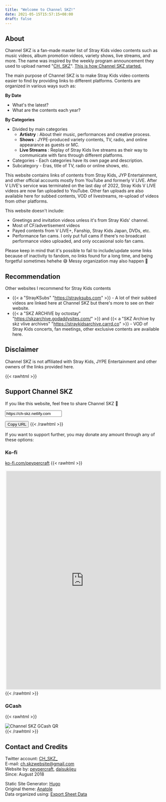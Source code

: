 ```yaml
---
title: "Welcome to Channel SKZ!"
date: 2021-05-15T15:57:15+08:00
draft: false
---
```

## About
Channel SKZ is a fan-made master list of Stray Kids video contents such as music videos, album promotion videos, variety shows, live streams, and more. The name was inspired by the weekly program announcement they used to upload named  "[CH. SKZ](https://twitter.com/Stray_Kids/status/1142734078518558721)". [This is how Channel SKZ started.](/site-update/startline/)

The main purpose of Channel SKZ is to make Stray Kids video contents easier to find by providing links to different platforms. Contents are organized in various ways such as:

**By Date**
* What's the latest?
* What are the contents each year?

**By Categories**
* Divided by main categories
  - **Artistry** : About their music, performances and creative process.
  - **Shows** : JYPE-produced variety contents, TV, radio, and online appearance as guests or MC.
  - **Live Streams** : Replay of Stray Kids live streams as their way to communicate with fans through different platforms.
* Categories - Each categories have its own page and description.
* Subcategory - Eras, title of TV, radio or online shows, etc.

This website contains links of contents from Stray Kids, JYP Entertainment, and other official accounts mostly from YouTube and formerly V LIVE. After V LIVE's service was terminated on the last day of 2022, Stray Kids V LIVE videos are now fan uploaded to YouTube. Other fan uploads are also available here for subbed contents, VOD of livestreams, re-upload of videos from other platforms.

This website doesn't include:
* Greetings and invitation videos unless it's from Stray Kids' channel.
* Most of CF/advertisement videos
* Payed contents from V LIVE+, Fanship, Stray Kids Japan, DVDs, etc.
* Performance fan cams. I only put full cams if there's no broadcast performance video uploaded, and only occasional solo fan cams.

Please keep in mind that it's possible to fail to include/update some links because of inactivity to fandom, no links found for a long time, and being forgetful sometimes hehehe 😅 Messy organization may also happen 😬


## Recommendation
Other websites I recommend for Stray Kids contents
* {{< a "StrayKSubs" "https://strayksubs.com" >}} - A lot of their subbed videos are linked here at Channel SKZ but there's more to see on their website.
* {{< a "SKZ ARCHIVE by octostay" "https://skzarchive.godaddysites.com/" >}}
and {{< a "SKZ Archive by skz vlive archives" "https://straykidsarchive.carrd.co" >}} - VOD of Stray Kids concerts, fan meetings, other exclusive contents are available here.


## Disclaimer
Channel SKZ is not affiliated with Stray Kids, JYPE Entertainment and other owners of the links provided here.

{{< rawhtml >}}
<h2 id="support">Support Channel SKZ</h2>
<p>If you like this website, feel free to share Channel SKZ 🥰</p>

<input type="text" value="https://ch-skz.netlify.com" id="site-url">

<button onclick="copyText()">Copy URL</button>
{{< /rawhtml >}}

If you want to support further, you may donate any amount through any of these options:
### Ko-fi
[ko-fi.com/peypercraft](https://ko-fi.com/peypercraft)
{{< rawhtml >}}
  <iframe id='kofiframe' src='https://ko-fi.com/peypercraft/?hidefeed=true&widget=true&embed=true&preview=true' style='border:none;width:100%;padding:4px;background:#f9f9f9;' height='712' title='peypercraft'></iframe>
{{< /rawhtml >}}

### GCash
{{< rawhtml >}}
  <div class="md-img">
    <img src="/images/chskzgcash.png" alt="Channel SKZ GCash QR" />
  </div>
{{< /rawhtml >}}

## Contact and Credits
Twitter account: [CH_SKZ_](https://twitter.com/CH_SKZ_) \
E-mail: ch.skzwebsite@gmail.com \
Website by: [peypercraft](https://twitter.com/peypercraft), [daisukijeu](https://twitter.com/daisukijeu) \
Since: August 2018

Static Site Generator: [Hugo](https://gohugo.io/) \
Original theme: [Anatole](https://themes.gohugo.io/anatole/) \
Data organized using: [Export Sheet Data](https://workspace.google.com/marketplace/app/export_sheet_data/903838927001)

